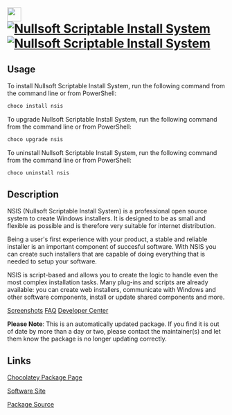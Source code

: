﻿# <img src="https://cdn.jsdelivr.net/gh/mkevenaar/chocolatey-packages@047dcebf11a3a9a89dabcbebe2d091111382a619/icons/nsis.png" width="32" height="32"/> [![Nullsoft Scriptable Install System](https://img.shields.io/chocolatey/v/nsis.svg?label=Nullsoft+Scriptable+Install+System)](https://chocolatey.org/packages/nsis) [![Nullsoft Scriptable Install System](https://img.shields.io/chocolatey/dt/nsis.svg)](https://chocolatey.org/packages/nsis)

## Usage

To install Nullsoft Scriptable Install System, run the following command from the command line or from PowerShell:

```powershell
choco install nsis
```

To upgrade Nullsoft Scriptable Install System, run the following command from the command line or from PowerShell:

```powershell
choco upgrade nsis
```

To uninstall Nullsoft Scriptable Install System, run the following command from the command line or from PowerShell:

```powershell
choco uninstall nsis
```

## Description

NSIS (Nullsoft Scriptable Install System) is a professional open source system to create Windows installers. It is designed to be as small and flexible as possible and is therefore very suitable for internet distribution.

Being a user's first experience with your product, a stable and reliable installer is an important component of succesful software. With NSIS you can create such installers that are capable of doing everything that is needed to setup your software.

NSIS is script-based and allows you to create the logic to handle even the most complex installation tasks. Many plug-ins and scripts are already available: you can create web installers, communicate with Windows and other software components, install or update shared components and more.

[Screenshots](http://nsis.sourceforge.net/Screenshots)
[FAQ](http://nsis.sourceforge.net/FAQ)
[Developer Center](http://nsis.sourceforge.net/Developer_Center)

**Please Note**: This is an automatically updated package. If you find it is
out of date by more than a day or two, please contact the maintainer(s) and
let them know the package is no longer updating correctly.


## Links

[Chocolatey Package Page](https://chocolatey.org/packages/nsis)

[Software Site](http://nsis.sourceforge.net/)

[Package Source](https://github.com/mkevenaar/chocolatey-packages/tree/master/automatic/nsis)

